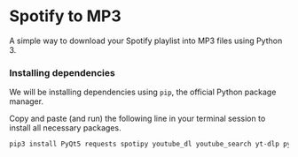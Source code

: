 # Spotify to MP3

A simple way to download your Spotify playlist into MP3 files using Python 3.

### Installing dependencies

We will be installing dependencies using `pip`, the official Python package manager.

Copy and paste (and run) the following line in your terminal session to install all necessary packages.

```bash
pip3 install PyQt5 requests spotipy youtube_dl youtube_search yt-dlp python-dotenv ffmpeg
```
